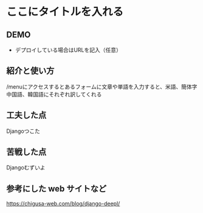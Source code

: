 # ここにタイトルを入れる

## DEMO

  - デプロイしている場合はURLを記入（任意）

## 紹介と使い方

/menuにアクセスするとあるフォームに文章や単語を入力すると、米語、簡体字中国語、韓国語にそれぞれ訳してくれる

## 工夫した点

  Djangoつこた

## 苦戦した点

  Djangoむずいよ

## 参考にした web サイトなど

  https://chigusa-web.com/blog/django-deepl/